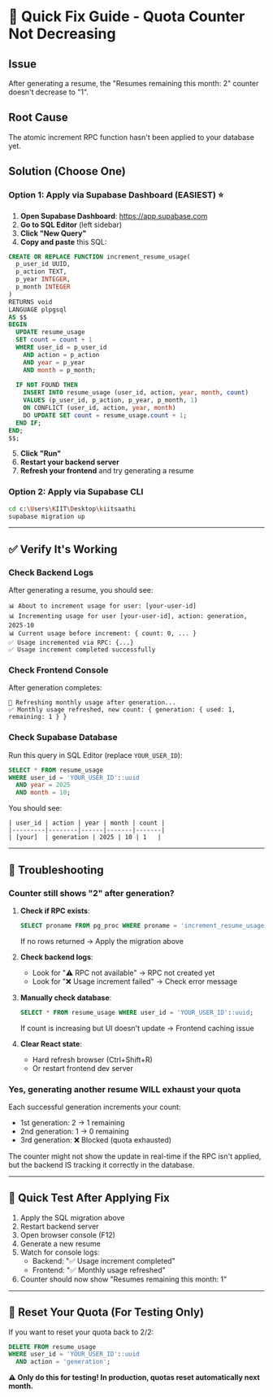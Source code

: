 # 🔧 Quick Fix Guide - Quota Counter Not Decreasing

## Issue
After generating a resume, the "Resumes remaining this month: 2" counter doesn't decrease to "1".

## Root Cause
The atomic increment RPC function hasn't been applied to your database yet.

## Solution (Choose One)

### Option 1: Apply via Supabase Dashboard (EASIEST) ⭐

1. **Open Supabase Dashboard**: https://app.supabase.com
2. **Go to SQL Editor** (left sidebar)
3. **Click "New Query"**
4. **Copy and paste** this SQL:

```sql
CREATE OR REPLACE FUNCTION increment_resume_usage(
  p_user_id UUID,
  p_action TEXT,
  p_year INTEGER,
  p_month INTEGER
)
RETURNS void
LANGUAGE plpgsql
AS $$
BEGIN
  UPDATE resume_usage
  SET count = count + 1
  WHERE user_id = p_user_id
    AND action = p_action
    AND year = p_year
    AND month = p_month;
    
  IF NOT FOUND THEN
    INSERT INTO resume_usage (user_id, action, year, month, count)
    VALUES (p_user_id, p_action, p_year, p_month, 1)
    ON CONFLICT (user_id, action, year, month) 
    DO UPDATE SET count = resume_usage.count + 1;
  END IF;
END;
$$;
```

5. **Click "Run"**
6. **Restart your backend server**
7. **Refresh your frontend** and try generating a resume

### Option 2: Apply via Supabase CLI

```bash
cd c:\Users\KIIT\Desktop\kiitsaathi
supabase migration up
```

---

## ✅ Verify It's Working

### Check Backend Logs
After generating a resume, you should see:
```
📊 About to increment usage for user: [your-user-id]
📊 Incrementing usage for user [your-user-id], action: generation, 2025-10
📊 Current usage before increment: { count: 0, ... }
✅ Usage incremented via RPC: {...}
✅ Usage increment completed successfully
```

### Check Frontend Console
After generation completes:
```
🔄 Refreshing monthly usage after generation...
✅ Monthly usage refreshed, new count: { generation: { used: 1, remaining: 1 } }
```

### Check Supabase Database
Run this query in SQL Editor (replace `YOUR_USER_ID`):
```sql
SELECT * FROM resume_usage 
WHERE user_id = 'YOUR_USER_ID'::uuid 
  AND year = 2025 
  AND month = 10;
```

You should see:
```
| user_id | action | year | month | count |
|---------|--------|------|-------|-------|
| [your]  | generation | 2025 | 10 | 1   |
```

---

## 🐛 Troubleshooting

### Counter still shows "2" after generation?

1. **Check if RPC exists**:
   ```sql
   SELECT proname FROM pg_proc WHERE proname = 'increment_resume_usage';
   ```
   If no rows returned → Apply the migration above

2. **Check backend logs**:
   - Look for "⚠️ RPC not available" → RPC not created yet
   - Look for "❌ Usage increment failed" → Check error message

3. **Manually check database**:
   ```sql
   SELECT * FROM resume_usage WHERE user_id = 'YOUR_USER_ID'::uuid;
   ```
   If count is increasing but UI doesn't update → Frontend caching issue

4. **Clear React state**:
   - Hard refresh browser (Ctrl+Shift+R)
   - Or restart frontend dev server

### Yes, generating another resume WILL exhaust your quota

Each successful generation increments your count:
- 1st generation: 2 → 1 remaining
- 2nd generation: 1 → 0 remaining
- 3rd generation: ❌ Blocked (quota exhausted)

The counter might not show the update in real-time if the RPC isn't applied, but the backend IS tracking it correctly in the database.

---

## 📝 Quick Test After Applying Fix

1. Apply the SQL migration above
2. Restart backend server
3. Open browser console (F12)
4. Generate a new resume
5. Watch for console logs:
   - Backend: "✅ Usage increment completed"
   - Frontend: "✅ Monthly usage refreshed"
6. Counter should now show "Resumes remaining this month: 1"

---

## 🔄 Reset Your Quota (For Testing Only)

If you want to reset your quota back to 2/2:

```sql
DELETE FROM resume_usage 
WHERE user_id = 'YOUR_USER_ID'::uuid 
  AND action = 'generation';
```

**⚠️ Only do this for testing! In production, quotas reset automatically next month.**
